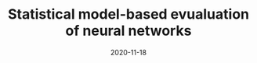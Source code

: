 ---
title: "Statistical model-based evualuation of neural networks"
collection: publications
permalink: /publication/2020-11-18-mmse
excerpt: "Using a statistical model-based data generation, we develop an experimental setup for the evaluation of neural networks (NNs). The setup helps to benchmark a set of NNs vis-a-vis minimum-mean-square-error (MMSE) performance bounds. This allows us to test the effects of training data size, data dimension, data geometry, noise, and mismatch between training and testing conditions. In the proposed setup, we use a Gaussian mixture distribution to generate data for training and testing a set of competing NNs. Our experiments show the importance of understanding the type and statistical conditions of data for appropriate application and design of NNs."
date: 2020-11-18
venue: 'Arxiv'
paperurl: https://mrsandipandas.github.io/files/mmse.pdf
citation: 'Das, S., Gohain, P.B., Javid, A.M., Eldar, Y.C., Chatterjee, S., Statistical model-based evaluation of neural networks. arXiv preprint arXiv:2011.09015. 2020 Nov 18.'
shortcitation: 'Das, S., Gohain, P.B., Javid, A.M., Eldar, Y.C., Chatterjee, S., arXiv preprint arXiv:2011.09015. 2020 Nov 18.'
---